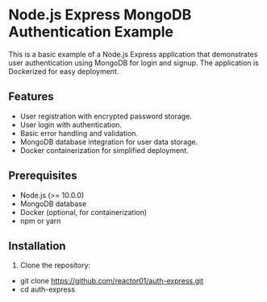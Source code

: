 # Node.js Express MongoDB Authentication Example

This is a basic example of a Node.js Express application that demonstrates user authentication using MongoDB for login and signup. 
The application is Dockerized for easy deployment.

## Features

- User registration with encrypted password storage.
- User login with authentication.
- Basic error handling and validation.
- MongoDB database integration for user data storage.
- Docker containerization for simplified deployment.

## Prerequisites

- Node.js (>= 10.0.0)
- MongoDB database
- Docker (optional, for containerization)
- npm or yarn

## Installation

1. Clone the repository:

- git clone https://github.com/reactor01/auth-express.git
- cd auth-express 
